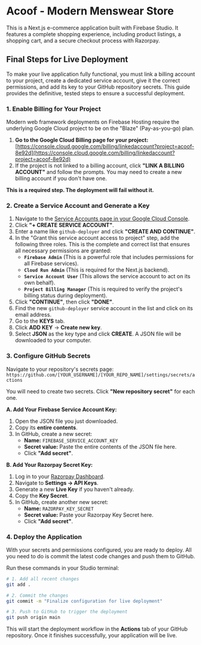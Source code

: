 # Acoof - Modern Menswear Store

This is a Next.js e-commerce application built with Firebase Studio. It features a complete shopping experience, including product listings, a shopping cart, and a secure checkout process with Razorpay.

## Final Steps for Live Deployment

To make your live application fully functional, you must link a billing account to your project, create a dedicated service account, give it the correct permissions, and add its key to your GitHub repository secrets. This guide provides the definitive, tested steps to ensure a successful deployment.

### 1. Enable Billing for Your Project

Modern web framework deployments on Firebase Hosting require the underlying Google Cloud project to be on the "Blaze" (Pay-as-you-go) plan.

1.  **Go to the Google Cloud Billing page for your project:**
    [https://console.cloud.google.com/billing/linkedaccount?project=acoof-8e92d](https://console.cloud.google.com/billing/linkedaccount?project=acoof-8e92d)
2.  If the project is not linked to a billing account, click **"LINK A BILLING ACCOUNT"** and follow the prompts. You may need to create a new billing account if you don't have one.

**This is a required step. The deployment will fail without it.**

### 2. Create a Service Account and Generate a Key

1.  Navigate to the [Service Accounts page in your Google Cloud Console](https://console.cloud.google.com/iam-admin/service-accounts?project=acoof-8e92d).
2.  Click **"+ CREATE SERVICE ACCOUNT"**.
3.  Enter a name like `github-deployer` and click **"CREATE AND CONTINUE"**.
4.  In the "Grant this service account access to project" step, add the following three roles. This is the complete and correct list that ensures all necessary permissions are granted:
    *   **`Firebase Admin`** (This is a powerful role that includes permissions for all Firebase services).
    *   **`Cloud Run Admin`** (This is required for the Next.js backend).
    *   **`Service Account User`** (This allows the service account to act on its own behalf).
    *   **`Project Billing Manager`** (This is required to verify the project's billing status during deployment).
5.  Click **"CONTINUE"**, then click **"DONE"**.
6.  Find the new `github-deployer` service account in the list and click on its email address.
7.  Go to the **KEYS** tab.
8.  Click **ADD KEY** -> **Create new key**.
9.  Select **JSON** as the key type and click **CREATE**. A JSON file will be downloaded to your computer.

### 3. Configure GitHub Secrets

Navigate to your repository's secrets page:
`https://github.com/[YOUR_USERNAME]/[YOUR_REPO_NAME]/settings/secrets/actions`

You will need to create two secrets. Click **"New repository secret"** for each one.

**A. Add Your Firebase Service Account Key:**

1.  Open the JSON file you just downloaded.
2.  Copy its **entire contents**.
3.  In GitHub, create a new secret:
    *   **Name:** `FIREBASE_SERVICE_ACCOUNT_KEY`
    *   **Secret value:** Paste the entire contents of the JSON file here.
    *   Click **"Add secret"**.

**B. Add Your Razorpay Secret Key:**

1.  Log in to your [Razorpay Dashboard](https://dashboard.razorpay.com/).
2.  Navigate to **Settings -> API Keys**.
3.  Generate a new **Live Key** if you haven't already.
4.  Copy the **Key Secret**.
5.  In GitHub, create another new secret:
    *   **Name:** `RAZORPAY_KEY_SECRET`
    *   **Secret value:** Paste your Razorpay Key Secret here.
    *   Click **"Add secret"**.

### 4. Deploy the Application

With your secrets and permissions configured, you are ready to deploy. All you need to do is commit the latest code changes and push them to GitHub.

Run these commands in your Studio terminal:

```bash
# 1. Add all recent changes
git add .

# 2. Commit the changes
git commit -m "Finalize configuration for live deployment"

# 3. Push to GitHub to trigger the deployment
git push origin main
```

This will start the deployment workflow in the **Actions** tab of your GitHub repository. Once it finishes successfully, your application will be live.
